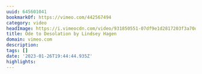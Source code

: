 ```yaml
---
uuid: 645601041
bookmarkOf: https://vimeo.com/442567494
category: video
headImage: https://i.vimeocdn.com/video/931850551-07df9e1d2817203f3a70dd16e975d1578b3400e1c0e5f9c4bcb8f036dc794dce-d_295x166
title: Ode to Desolation by Lindsey Hagen
domain: vimeo.com
description:
tags: []
date: '2023-01-26T19:44:44.935Z'
highlights:
---
```



